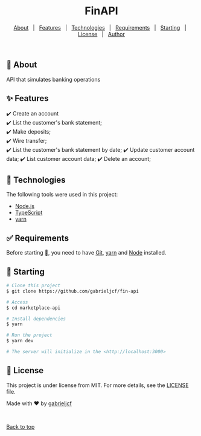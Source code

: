 <div align="center" id="top"> 
  &#xa0;
  <!-- <a href="https://createproducts.netlify.app">Demo</a> -->
</div>

<h1 align="center">FinAPI</h1>

<p align="center">
  <!-- <img alt="Github issues" src="https://img.shields.io/github/issues/{{YOUR_GITHUB_USERNAME}}/create-products?color=56BEB8" /> -->

  <!-- <img alt="Github forks" src="https://img.shields.io/github/forks/{{YOUR_GITHUB_USERNAME}}/create-products?color=56BEB8" /> -->

  <!-- <img alt="Github stars" src="https://img.shields.io/github/stars/{{YOUR_GITHUB_USERNAME}}/create-products?color=56BEB8" /> -->
</p>

<!-- Status -->

<!-- <h4 align="center"> 
	🚧  Create Products 🚀 Under construction...  🚧
</h4> 

<hr> -->

<p align="center">
  <a href="#dart-about">About</a> &#xa0; | &#xa0; 
  <a href="#sparkles-features">Features</a> &#xa0; | &#xa0;
  <a href="#rocket-technologies">Technologies</a> &#xa0; | &#xa0;
  <a href="#white_check_mark-requirements">Requirements</a> &#xa0; | &#xa0;
  <a href="#checkered_flag-starting">Starting</a> &#xa0; | &#xa0;
  <a href="#memo-license">License</a> &#xa0; | &#xa0;
  <a href="https://github.com/{{YOUR_GITHUB_USERNAME}}" target="_blank">Author</a>
</p>

<br>

## :dart: About ##

API that simulates banking operations

## :sparkles: Features ##

:heavy_check_mark: Create an account\
:heavy_check_mark: List the customer's bank statement;\
:heavy_check_mark: Make deposits;\
:heavy_check_mark: Wire transfer;\
:heavy_check_mark: List the customer's bank statement by date;
:heavy_check_mark: Update customer account data;
:heavy_check_mark: List customer account data;
:heavy_check_mark: Delete an account;

## :rocket: Technologies ##

The following tools were used in this project:

- [Node.js](https://nodejs.org/en/)
- [TypeScript](https://www.typescriptlang.org/)
- [yarn](https://yarnpkg.com/)

## :white_check_mark: Requirements ##

Before starting :checkered_flag:, you need to have [Git](https://git-scm.com), [yarn](https://yarnpkg.com/) and [Node](https://nodejs.org/en/) installed.

## :checkered_flag: Starting ##

```bash
# Clone this project
$ git clone https://github.com/gabrieljcf/fin-api

# Access
$ cd marketplace-api

# Install dependencies
$ yarn

# Run the project
$ yarn dev

# The server will initialize in the <http://localhost:3000>
```

## :memo: License ##

This project is under license from MIT. For more details, see the [LICENSE](LICENSE.md) file.


Made with :heart: by <a href="https://github.com/gabrieljcf" target="_blank">gabrieljcf</a>

&#xa0;

<a href="#top">Back to top</a>
